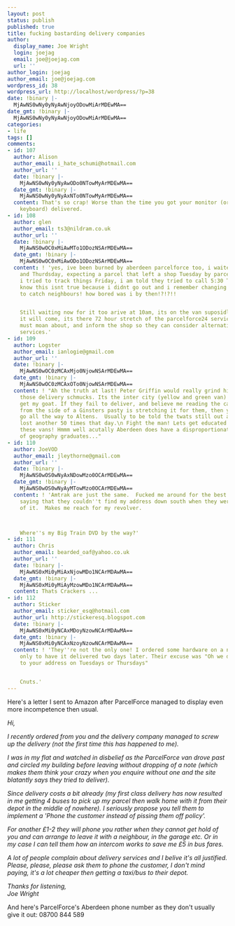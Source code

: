 ```yaml
---
layout: post
status: publish
published: true
title: fucking bastarding delivery companies
author:
  display_name: Joe Wright
  login: joejag
  email: joe@joejag.com
  url: ''
author_login: joejag
author_email: joe@joejag.com
wordpress_id: 38
wordpress_url: http://localhost/wordpress/?p=38
date: !binary |-
  MjAwNS0wNy0yNyAwNjoyODowMiArMDEwMA==
date_gmt: !binary |-
  MjAwNS0wNy0yNyAwNjoyODowMiArMDEwMA==
categories:
- life
tags: []
comments:
- id: 107
  author: Alison
  author_email: i_hate_schumi@hotmail.com
  author_url: ''
  date: !binary |-
    MjAwNS0wNy0yNyAwODo0NTowMyArMDEwMA==
  date_gmt: !binary |-
    MjAwNS0wNy0yNyAxNTo0NTowMyArMDEwMA==
  content: That's so crap! Worse than the time you got your monitor (or was it the
    keyboard) delivered.
- id: 108
  author: glen
  author_email: ts3@nildram.co.uk
  author_url: ''
  date: !binary |-
    MjAwNS0wOC0xMiAwMTo1ODozNSArMDEwMA==
  date_gmt: !binary |-
    MjAwNS0wOC0xMiAwODo1ODozNSArMDEwMA==
  content: ! 'yes, ive been burned by aberdeen parcelforce too, i waited in all Wed
    and Thurdsday, expecting a parcel that left a shop Tuesday by parcelforce24, when
    i tried to track things Friday, i am told they tried to call 5:30 Thursday, i
    know this isnt true because i didnt go out and i remember changing the TV at 5:35
    to catch neighbours! how bored was i by then!?!?!!


    Still waiting now for it too arive at 10am, its on the van suposidly, i assume
    it will come, its there 72 hour stretch of the parcelforce24 service i feel i
    must moan about, and inform the shop so they can consider alternative courier
    services.'
- id: 109
  author: Logster
  author_email: ianlogie@gmail.com
  author_url: ''
  date: !binary |-
    MjAwNS0wOC0zMCAxMjo0NjowNSArMDEwMA==
  date_gmt: !binary |-
    MjAwNS0wOC0zMCAxOTo0NjowNSArMDEwMA==
  content: ! "Ah the truth at last! Peter Griffin would really grind his gears at
    those delivery schmucks. Its the inter city (yellow and green van) gits that really
    get my goat. If they fail to deliver, and believe me reading the calorie content
    from the side of a Ginsters pasty is stretching it for them, then you have to
    go all the way to Altens.  Usually to be told the twats still out as he's got
    lost another 50 times that day.\n Fight the man! Lets get educated folks driving
    these vans! Hmmm well acutally Aberdeen does have a disproportionately large number
    of geography graduates..."
- id: 110
  author: JoeVOD
  author_email: jleythorne@gmail.com
  author_url: ''
  date: !binary |-
    MjAwNS0wOS0wNyAxNDowMzo0OCArMDEwMA==
  date_gmt: !binary |-
    MjAwNS0wOS0wNyAyMTowMzo0OCArMDEwMA==
  content: ! 'Amtrak are just the same.  Fucked me around for the best part of a fortnight,
    saying that they couldn''t find my address down south when they were parked outside
    of it.  Makes me reach for my revolver.



    Where''s my Big Train DVD by the way?'
- id: 111
  author: Chris
  author_email: bearded_oaf@yahoo.co.uk
  author_url: ''
  date: !binary |-
    MjAwNS0xMi0yMiAxNjowMDo1NCArMDAwMA==
  date_gmt: !binary |-
    MjAwNS0xMi0yMiAyMzowMDo1NCArMDAwMA==
  content: Thats Crackers ...
- id: 112
  author: Sticker
  author_email: sticker_esq@hotmail.com
  author_url: http://stickeresq.blogspot.com
  date: !binary |-
    MjAwNS0xMi0yNCAxMDoyNzowNCArMDAwMA==
  date_gmt: !binary |-
    MjAwNS0xMi0yNCAxNzoyNzowNCArMDAwMA==
  content: ! 'They''re not the only one! I ordered some hardware on a next day service
    only to have it delivered two days later. Their excuse was "Oh we don''t deliver
    to your address on Tuesdays or Thursdays"


    Cnuts.'
---
```

<p>Here's a letter I sent to Amazon after ParcelForce managed to display even more incompetence then usual.</p>
<p><em>Hi,</p>
<p>I recently ordered from you and the delivery company managed to screw up the delivery (not the first time this has happened to me).</p>
<p>I was in my flat and watched in disbelief as the ParcelForce van drove past and circled my building before leaving without dropping of a note (which makes them think your crazy when you enquire without one and the site blatantly says they tried to deliver).</p>
<p>Since delivery costs a bit already (my first class delivery has now resulted in me getting 4 buses to pick up my parcel then walk home with it from their depot in the middle of nowhere). I seriously propose you tell them to implement a 'Phone the customer instead of pissing them off policy'.</p>
<p>For another &pound;1-2 they will phone you rather when they cannot get hold of you and can arrange to leave it with a neighbour, in the garage etc. Or in my case I can tell them how an intercom works to save me &pound;5 in bus fares.</p>
<p>A lot of people complain about delivery services and I belive it's all justified. Please, please, please ask them to phone the customer, I don't mind paying, it's a lot cheaper then getting a taxi/bus to their depot.</p>
<p>Thanks for listening,<br />
Joe Wright</em></p>
<p>And here's ParcelForce's Aberdeen phone number as they don't usually give it out: 08700 844 589</p>
